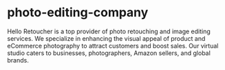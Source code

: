 # photo-editing-company
Hello Retoucher is a top provider of photo retouching and image editing services. We specialize in enhancing the visual appeal of product and eCommerce photography to attract customers and boost sales. Our virtual studio caters to businesses, photographers, Amazon sellers, and global brands.
